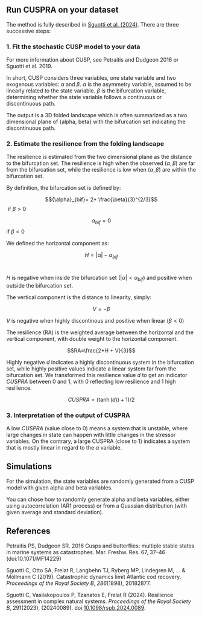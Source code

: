 ## Run CUSPRA on your dataset

The method is fully described in [Sguotti et al. (2024)](https://doi.org/10.1098/rspb.2024.0089). There are three successive steps:


### 1. Fit the stochastic CUSP model to your data

For more information about CUSP, see Petraitis and Dudgeon 2016 or Sguotti et al. 2019.

In short, CUSP considers three variables, one state variable and two exogenous variables: $\alpha$​ and $\beta$​. $\alpha$​ is the asymmetry variable, assumed to be linearly related to the state variable. $\beta$​ is the bifurcation variable, determining whether the state variable follows a continuous or discontinuous path.

The output is a 3D folded landscape which is often summarized as a two dimensional plane of {alpha, beta} with the bifurcation set indicating the discontinuous path.



### 2. Estimate the resilience from the folding landscape

The resilience is estimated from the two dimensional plane as the distance to the bifurcation set. The resilience is high when the observed $(\alpha, \beta)$ are far from the bifurcation set, while the resilience is low when $(\alpha, \beta)$​ are within the bifurcation set.


By definition, the bifurcation set is defined by:

$${\alpha}_{bif}= 2* \frac{\beta}{3}^{2/3}$$​ 	if $\beta >0$​

$${\alpha}_{bif}=0$$​ 					if $\beta <0$​



We defined the horizontal component​​ as:

$$H= \lvert\alpha\rvert-{\alpha}_{bif}$$​​​

$H$ is negative when inside the bifurcation set ($\lvert\alpha\rvert <{\alpha}_{bif}$​) and positive when outside the bifurcation set.



The vertical component is the distance to linearity, simply:   

$$V= -\beta$$

$V$ is negative when highly discontinous and positive when linear ($\beta<0$​)

The resilience (RA) is the weighted average between the horizontal and the vertical component, with double weight to the horizontal component. 

$$RA=\frac{2*H + V}{3}$$

Highly negative $d$ indicates a highly discontinuous system in the bifurcation set, while highly positive values indicate a linear system far from the bifurcation set. We transformed this resilience value $d$ to get an indicator $CUSPRA$ between 0 and 1, with 0 reflecting low resilience and 1 high resilience. 

$$CUSPRA = (\tanh(d))+1)/2$$  


### 3. Interpretation of the output of CUSPRA

A low $CUSPRA$ (value close to 0) means a system that is unstable, where large changes in state can happen with little changes in the stressor variables. On the contrary, a large CUSPRA (close to 1) indicates a system that is mostly linear in regard to the $\alpha$ variable.



## Simulations

For the simulation, the state variables are randomly generated from a CUSP model with given alpha and beta variables.

You can chose how to randomly generate alpha and beta variables, either using autocorrelation (AR1 process) or from a Guassian distribution (with given average and standard deviation). 



## References

Petraitis PS, Dudgeon SR. 2016 Cusps and butterflies: multiple stable states in marine systems as catastrophes. Mar. Freshw. Res. 67, 37–46 (doi:10.1071/MF14229)

Sguotti C, Otto SA, Frelat R,  Langbehn TJ, Ryberg MP, Lindegren M, ... & Möllmann C (2019). Catastrophic dynamics limit Atlantic cod recovery. *Proceedings of the Royal Society B*, *286*(1898), 20182877.  

Sguotti C, Vasilakopoulos P, Tzanatos E, Frelat R (2024). Resilience  assessment in complex natural systems. *Proceedings of the Royal Society B*, 291(2023), (20240089). doi:[10.1098/rspb.2024.0089](https://doi.org/10.1098/rspb.2024.0089).
